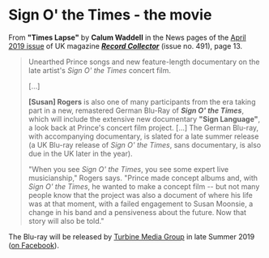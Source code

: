 
# Sign O' the Times - the movie

From **"Times Lapse"** by **Calum Waddell** in the News pages of the [April 2019 issue](https://recordcollectormag.com/issue-detail/491) of UK magazine [***Record Collector***](https://recordcollectormag.com/) (issue no. 491), page 13. 

> Unearthed Prince songs and new feature-length documentary on the late artist's *Sign O' the Times* concert film.
> 
> [...]
> 
> **[Susan] Rogers** is also one of many participants from the era taking part in a new, remastered German Blu-Ray of ***Sign O' the Times***, which will include the extensive new documentary **"Sign Language"**, a look back at Prince's concert film project. [...] The German Blu-ray, with accompanying documentary, is slated for a late summer release (a UK Blu-ray release of *Sign O' the Times*, sans documentary, is also due in the UK later in the year). 
> 
> "When you see *Sign O' the Times*, you see some expert live musicianship," Rogers says. "Prince made concept albums and, with *Sign O' the Times*, he wanted to make a concept film -- but not many people know that the project was also a document of where his life was at that moment, with a failed engagement to Susan Moonsie, a change in his band and a pensiveness about the future. Now that story will also be told."

The Blu-ray will be released by [Turbine Media Group](https://www.turbine.de/) in late Summer 2019 ([on Facebook](https://www.facebook.com/turbinemedien/)).
